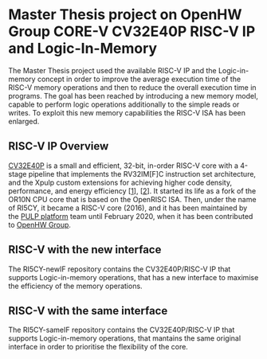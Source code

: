 # Master Thesis project on OpenHW Group CORE-V CV32E40P RISC-V IP and Logic-In-Memory
The Master Thesis project used the available RISC-V IP and the Logic-in-memory concept in order to improve the average execution time of the RISC-V memory operations and then to reduce the overall execution time in programs.
The goal has been reached by introducing a new memory model, capable to perform logic operations additionally to the simple reads or writes. To exploit this new memory capabilities the RISC-V ISA has been enlarged.

## RISC-V IP Overview
[CV32E40P](https://github.com/openhwgroup/cv32e40p) is a small and efficient, 32-bit, in-order RISC-V core with a 4-stage pipeline that implements
the RV32IM\[F\]C instruction set architecture, and the Xpulp custom extensions for achieving
higher code density, performance, and energy efficiency \[[1](https://doi.org/10.1109/TVLSI.2017.2654506)\], \[[2](https://doi.org/10.1109/PATMOS.2017.8106976)\].
It started its life as a fork of the OR10N CPU core that is based on the OpenRISC ISA.
Then, under the name of RI5CY, it became a RISC-V core (2016), and it has been maintained
by the [PULP platform](https://www.pulp-platform.org/) team until February 2020,
when it has been contributed to [OpenHW Group](https://www.openhwgroup.org/).

## RISC-V with the new interface
The RI5CY-newIF repository contains the CV32E40P/RISC-V IP that supports Logic-in-memory operations, that has a new interface to maximise the efficiency of the memory operations.

## RISC-V with the same interface
The RI5CY-sameIF repository contains the CV32E40P/RISC-V IP that supports Logic-in-memory operations, that mantains the same original interface in order to prioritise the flexibility of the core.






